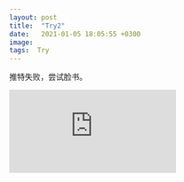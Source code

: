 ```yaml
---
layout: post
title:  "Try2"
date:   2021-01-05 18:05:55 +0300
image:  
tags:  Try
---
```


推特失败，尝试脸书。

<iframe src="https://www.facebook.com/watch/?v=378455533213808" frameborder="0" allowfullscreen></iframe>